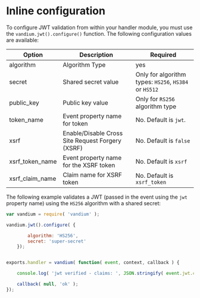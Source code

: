 # Inline configuration

To configure JWT validation from within your handler module, you must use the `vandium.jwt().configure()` function. The following configuration values are available:

Option      |Description                   | Required
------------|------------------------------|-----------------------------------------------------
algorithm   |Algorithm Type                | yes
secret      |Shared secret value           | Only for algorithm types: `HS256`, `HS384` or `HS512`
public_key  |Public key value              | Only for `RS256` algorithm type
token_name  |Event property name for token | No. Default is `jwt`.
xsrf        |Enable/Disable Cross Site Request Forgery (XSRF) | No. Default is `false`
xsrf_token_name | Event property name for the XSRF token | No. Default is `xsrf`
xsrf_claim_name | Claim name for XSRF token | No. Default is `xsrf_token`


The following example validates a JWT (passed in the event using the `jwt` property name) using the `HS256` algorithm with a shared secret:

```js
var vandium = require( 'vandium' );

vandium.jwt().configure( {

        algorithm: 'HS256',
        secret: 'super-secret'
    });


exports.handler = vandium( function( event, context, callback ) {

	console.log( 'jwt verified - claims: ', JSON.stringify( event.jwt.claims, null, 4 ) );

	callback( null, 'ok' );
});
```
